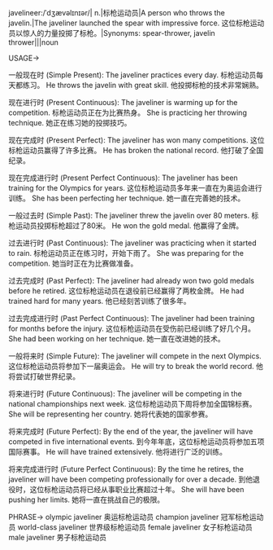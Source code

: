javelineer:/ˈdʒævəlɪnɪər/| n.|标枪运动员|A person who throws the javelin.|The javeliner launched the spear with impressive force.  这位标枪运动员以惊人的力量投掷了标枪。|Synonyms: spear-thrower, javelin thrower|||noun

USAGE->

一般现在时 (Simple Present):
The javeliner practices every day. 标枪运动员每天都练习。
He throws the javelin with great skill.  他投掷标枪的技术非常娴熟。

现在进行时 (Present Continuous):
The javeliner is warming up for the competition. 标枪运动员正在为比赛热身。
She is practicing her throwing technique. 她正在练习她的投掷技巧。

现在完成时 (Present Perfect):
The javeliner has won many competitions.  这位标枪运动员赢得了许多比赛。
He has broken the national record. 他打破了全国纪录。

现在完成进行时 (Present Perfect Continuous):
The javeliner has been training for the Olympics for years.  这位标枪运动员多年来一直在为奥运会进行训练。
She has been perfecting her technique. 她一直在完善她的技术。

一般过去时 (Simple Past):
The javeliner threw the javelin over 80 meters. 标枪运动员投掷标枪超过了80米。
He won the gold medal.  他赢得了金牌。

过去进行时 (Past Continuous):
The javeliner was practicing when it started to rain.  标枪运动员正在练习时，开始下雨了。
She was preparing for the competition. 她当时正在为比赛做准备。

过去完成时 (Past Perfect):
The javeliner had already won two gold medals before he retired.  这位标枪运动员在退役前已经赢得了两枚金牌。
He had trained hard for many years. 他已经刻苦训练了很多年。

过去完成进行时 (Past Perfect Continuous):
The javeliner had been training for months before the injury.  这位标枪运动员在受伤前已经训练了好几个月。
She had been working on her technique. 她一直在改进她的技术。

一般将来时 (Simple Future):
The javeliner will compete in the next Olympics. 这位标枪运动员将参加下一届奥运会。
He will try to break the world record. 他将尝试打破世界纪录。


将来进行时 (Future Continuous):
The javeliner will be competing in the national championships next week.  这位标枪运动员下周将参加全国锦标赛。
She will be representing her country. 她将代表她的国家参赛。

将来完成时 (Future Perfect):
By the end of the year, the javeliner will have competed in five international events. 到今年年底，这位标枪运动员将参加五项国际赛事。
He will have trained extensively.  他将进行广泛的训练。

将来完成进行时 (Future Perfect Continuous):
By the time he retires, the javeliner will have been competing professionally for over a decade. 到他退役时，这位标枪运动员将已经从事职业比赛超过十年。
She will have been pushing her limits.  她将一直在挑战自己的极限。

PHRASE->
olympic javeliner 奥运标枪运动员
champion javeliner 冠军标枪运动员
world-class javeliner 世界级标枪运动员
female javeliner 女子标枪运动员
male javeliner 男子标枪运动员
